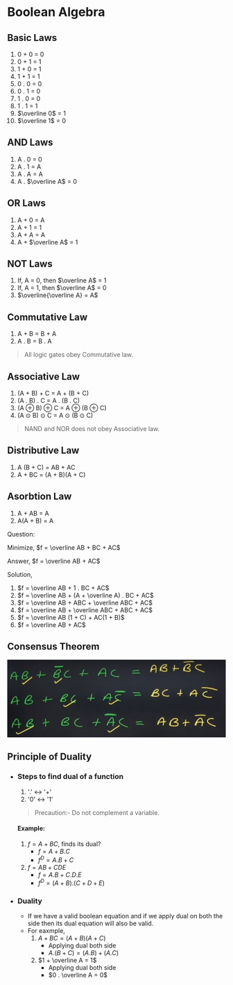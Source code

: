 # Boolean Algebra

## Basic Laws
  1. 0 + 0 = 0
  2. 0 + 1 = 1
  3. 1 + 0 = 1
  4. 1 + 1 = 1
  5. 0 . 0 = 0
  6. 0 . 1 = 0
  7. 1 . 0 = 0
  8. 1 . 1 = 1
  9. $\overline 0$ = 1
  10. $\overline 1$ = 0

## AND Laws
  1. A . 0 = 0
  2. A . 1 = A
  3. A . A = A
  4. A . $\overline A$ = 0
## OR Laws
  1. A + 0 = A
  2. A + 1 = 1
  3. A + A = A
  4. A + $\overline A$ = 1

## NOT Laws
  1. If, A = 0, then $\overline A$ = 1
  2. If, A = 1, then $\overline A$ = 0
  1. $\overline{\overline A} = A$

## Commutative Law
  1. A + B = B + A
  2. A . B = B . A
  > All logic gates obey Commutative law.

## Associative Law
  1. (A + B) + C = A + (B + C)
  2. (A . B) . C = A . (B . C)
  3. (A ⊕ B) ⊕ C = A ⊕ (B ⊕ C)
  4. (A ⊙ B) ⊙ C = A ⊙ (B ⊙ C)
  > NAND and NOR does not obey Associative law.

## Distributive Law
  1. A (B + C) = AB + AC
  2. A + BC = (A + B)(A + C)

## Asorbtion Law
  1. A + AB = A
  2. A(A + B) = A

Question:

Minimize, $f = \overline AB + BC + AC$

Answer, $f = \overline AB + AC$

Solution,  

1. $f = \overline AB + 1 . BC + AC$
1. $f = \overline AB + (A + \overline A) . BC + AC$
1. $f = \overline AB + ABC + \overline ABC + AC$
1. $f = \overline AB + \overline ABC + ABC + AC$
1. $f = \overline AB (1 + C) + AC(1 + B)$
1. $f = \overline AB + AC$

## Consensus Theorem
  ![](/Images/consensus_theorem.jpg)

## Principle of Duality
- ### Steps to find dual of a function
  1. '.' <-> '+'
  2. '0' <-> '1'
  > Precaution:- Do not complement a variable.

  #### Example: 
  1. $f = A + BC$, finds its dual?
     - $f = A + B . C$
     - $f^D = A . B + C$
  2. $f = AB + CDE$
     - $f = A.B+C.D.E$
     - $f^D = (A+B).(C+D+E)$  

- ### Duality
  - If we have a valid boolean equation and if we apply dual on both the side then its dual equation will also be valid.
  - For eaxmple, 
    1. $A + BC = (A+B)(A+C)$
       - Applying dual both side
       - $A.(B+C) = (A.B) + (A.C)$
    2. $1 + \overline A = 1$
       - Applying dual both side
       - $0 . \overline A = 0$